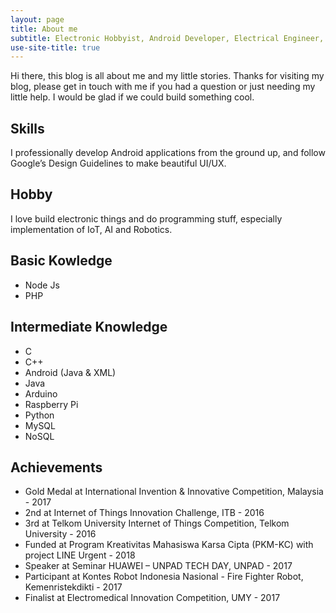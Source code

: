 ```yaml
---
layout: page
title: About me
subtitle: Electronic Hobbyist, Android Developer, Electrical Engineer, Freelancer, and Sleeper
use-site-title: true
---
```


Hi there, this blog is all about me and my little stories. Thanks for visiting my blog, please get in touch with me if you had a question or just needing my little help. I would be glad if we could build something cool.

## Skills
I professionally develop Android applications from the ground up, and follow Google’s Design Guidelines to make beautiful UI/UX.

## Hobby
I love build electronic things and do programming stuff, especially implementation of IoT, AI and Robotics.

## Basic Kowledge
- Node Js
- PHP

## Intermediate Knowledge
- C
- C++
- Android (Java & XML)
- Java
- Arduino
- Raspberry Pi
- Python
- MySQL
- NoSQL

## Achievements
- Gold Medal at International Invention & Innovative Competition, Malaysia - 2017
- 2nd at Internet of Things Innovation Challenge, ITB - 2016
- 3rd at Telkom University Internet of Things Competition, Telkom University - 2016
- Funded at Program Kreativitas Mahasiswa Karsa Cipta (PKM-KC) with project LINE Urgent - 2018
- Speaker at Seminar HUAWEI – UNPAD TECH DAY, UNPAD - 2017
- Participant at Kontes Robot Indonesia Nasional - Fire Fighter Robot, Kemenristekdikti - 2017
- Finalist at Electromedical Innovation Competition, UMY - 2017
